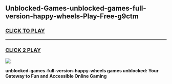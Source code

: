 
## Unblocked-Games-unblocked-games-full-version-happy-wheels-Play-Free-g9ctm
<h3>
<a href="https://premium76.site?title=unblocked-games-full-version-happy-wheels&ref=18A1">CLICK TO PLAY</a></h3>
<hr>

<h3>
<a href="https://premium76.site?title=unblocked-games-full-version-happy-wheels&ref=18A1">CLICK 2 PLAY</a>
  
</h3>

<a href="https://premium76.site?title=unblocked-games-full-version-happy-wheels&ref=18A1"><img src="https://clearcache.store/games.png"></a>


**unblocked-games-full-version-happy-wheels games unblocked: Your Gateway to Fun and Accessible Online Gaming**
